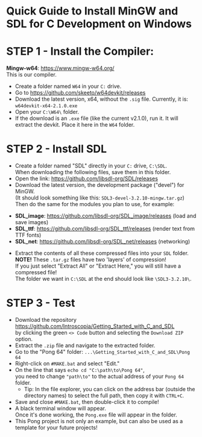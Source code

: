 # Quick Guide to Install MinGW and SDL for C Development on Windows

# STEP 1 - Install the Compiler:  
**Mingw-w64**: https://www.mingw-w64.org/  
This is our compiler.  
- Create a folder named `W64` in your `C:` drive.  
- Go to https://github.com/skeeto/w64devkit/releases  
- Download the latest version, x64, without the `.sig` file. Currently, it is: `w64devkit-x64-2.1.0.exe`
- Open your `C:\W64\` folder.  
- If the download is an `.exe` file (like the current v2.1.0), run it. It will extract the devkit. Place it here in the `W64` folder.  

# STEP 2 - Install SDL  
- Create a folder named "SDL" directly in your `C:` drive, `C:\SDL`.  
  When downloading the following files, save them in this folder.  
- Open the link: https://github.com/libsdl-org/SDL/releases  
- Download the latest version, the development package ("devel") for MinGW.  
  (It should look something like this: `SDL3-devel-3.2.10-mingw.tar.gz`)  
Then do the same for the modules you plan to use, for example:  
* **SDL_image**: https://github.com/libsdl-org/SDL_image/releases (load and save images)  
* **SDL_ttf**: https://github.com/libsdl-org/SDL_ttf/releases (render text from TTF fonts)  
* **SDL_net**: https://github.com/libsdl-org/SDL_net/releases (networking)  

- Extract the contents of all these compressed files into your `SDL` folder.  
**NOTE!** These `.tar.gz` files have two 'layers' of compression!  
If you just select "Extract All" or "Extract Here," you will still have a compressed file!  
The folder we want in `C:\SDL` at the end should look like `\SDL3-3.2.10\`.  

# STEP 3 - Test  
- Download the repository https://github.com/Introscopia/Getting_Started_with_C_and_SDL  
  by clicking the green `<> Code` button and selecting the `Download ZIP` option.  
- Extract the `.zip` file and navigate to the extracted folder.  
- Go to the "Pong 64" folder: `...\Getting_Started_with_C_and_SDL\Pong 64`  
- Right-click on `#MAKE.bat` and select "Edit."  
- On the line that says `echo cd "C:\path\to\Pong 64"`,  
  you need to change `"path\to"` to the actual address of your `Pong 64` folder.  
  - Tip: In the file explorer, you can click on the address bar (outside the directory names) to select the full path, then copy it with `CTRL+C`.  
- Save and close `#MAKE.bat`, then double-click it to compile!  
- A black terminal window will appear.  
  Once it's done working, the `Pong.exe` file will appear in the folder.
- This Pong project is not only an example, but can also be used as a template for your future projects!